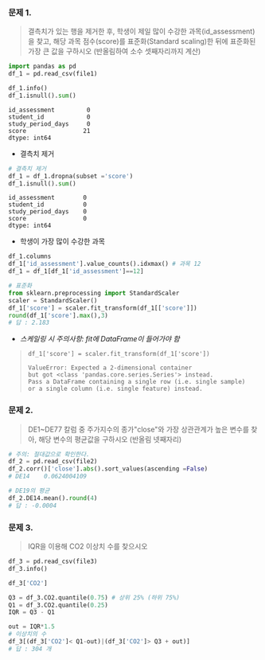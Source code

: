 ### 문제 1. 
> 결측치가 있는 행을 제거한 후, 학생이 제일 많이 수강한 과목(id_assessment)을 찾고,
> 해당 과목 점수(score)를 표준화(Standard scaling)한 뒤에 표준화된 가장 큰 값을 구하시오
> (반올림하여 소수 셋째자리까지 계산)

```python
import pandas as pd 
df_1 = pd.read_csv(file1)

df_1.info()
df_1.isnull().sum()
```
```
id_assessment         0
student_id            0
study_period_days     0
score                21
dtype: int64
```
* 결측치 제거
```python
# 결측치 제거 
df_1 = df_1.dropna(subset ='score')
df_1.isnull().sum()
```
```
id_assessment        0
student_id           0
study_period_days    0
score                0
dtype: int64
```
* 학생이 가장 많이 수강한 과목
```python
df_1.columns
df_1['id_assessment'].value_counts().idxmax() # 과목 12
df_1 = df_1[df_1['id_assessment']==12]

# 표준화
from sklearn.preprocessing import StandardScaler
scaler = StandardScaler()
df_1['score'] = scaler.fit_transform(df_1[['score']])
round(df_1['score'].max(),3)
# 답 : 2.183
```
* *스케일링 시 주의사항: fit에 DataFrame이 들어가야 함*
> ```df_1['score'] = scaler.fit_transform(df_1['score']) ```
> ```
> ValueError: Expected a 2-dimensional container 
> but got <class 'pandas.core.series.Series'> instead. 
> Pass a DataFrame containing a single row (i.e. single sample) 
> or a single column (i.e. single feature) instead.
> ```

### 문제 2. 
> DE1~DE77 칼럼 중 주가지수의 종가"close"와 가장 상관관계가 높은 변수를 찾아, 해당 변수의 평균값을 구하시오
> (반올림 넷째자리)
```python
# 주의: 절대값으로 확인한다. 
df_2 = pd.read_csv(file2)
df_2.corr()['close'].abs().sort_values(ascending =False)
# DE14    0.0624004109

# DE19의 평균 
df_2.DE14.mean().round(4)
# 답 : -0.0004
```




### 문제 3. 
> IQR을 이용해 CO2 이상치 수를 찾으시오 
```python
df_3 = pd.read_csv(file3)
df_3.info()

df_3['CO2']

Q3 = df_3.CO2.quantile(0.75) # 상위 25% (하위 75%) 
Q1 = df_3.CO2.quantile(0.25)
IQR = Q3 - Q1

out = IQR*1.5
# 이상치의 수 
df_3[(df_3['CO2']< Q1-out)|(df_3['CO2']> Q3 + out)]
# 답 : 304 개 
```
